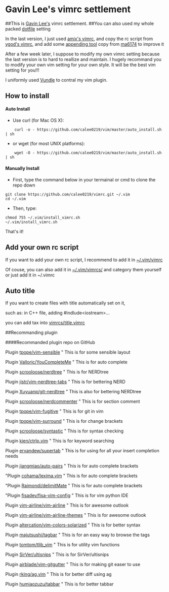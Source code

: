 # Gavin Lee's vimrc settlement

##This is [Gavin Lee's](https://github.com/calee0219) vimrc settlement.
##You can also used my whole packed [dotfile](https://github.com/calee0219/.dotfiles) setting

In the last version, I just used [amix's vimrc](https://github.com/amix/vimrc), and copy the rc script from [vgod's vimrc](https://github.com/vgod/vimrc), and add some [appending tool](vimrcs/append) copy from [ma6174](https://github.com/ma6174/vim) to improve it

After a few week later, I suppose to modify my own vimrc setting because the last version is to hard to reallize and maintain. I hugely recommand you to modify your own vim setting for your own style. It will be the best vim setting for you!!!

I uniformly used [Vundle](https://github.com/VundleVim/Vundle.vim) to contral my vim plugin.

## How to install
#### Auto Install
* Use curl (for Mac OS X):
```shell
    curl -o - https://github.com/calee0219/vim/master/auto_install.sh | sh
```
* or wget (for most UNIX platforms):
```shell
    wget -O - https://github.com/calee0219/vim/master/auto_install.sh | sh
```

#### Manually Install
* First, type the command below in your termainal or cmd to clone the repo down
```shell
git clone https://github.com/calee0219/vimrc.git ~/.vim
cd ~/.vim
```

* Then, type:
```shell
chmod 755 ~/.vim/install_vimrc.sh
~/.vim/install_vimrc.sh
```
That's it!

## Add your own rc script

If you want to add your own rc script, I recommend to add it in [~/.vim/vimrc](vimrc)

Of couse, you can also add it in [~/.vim/vimrcs/](vimrcs) and category them yourself or just add it in ~/.vimrc

## Auto title

If you want to create files with title automatically set on it,

   such as: in C++ file, adding #indlude\<iostream\>...

you can add tax into [vimrcs/title.vimrc](vimrcs/title.vimrc)

##Recommanding plugin


####Recommanded plugin repo on GitHub

Plugin [tpope/vim-sensible](https://github.com/tpope/vim-sensible)                 " This is for some sensible layout

Plugin [Valloric/YouCompleteMe](https://github.com/Valloric/YouCompleteMe)             " This is for auto complete

Plugin [scrooloose/nerdtree](https://github.com/scrooloose/nerdtree)                " This is for NERDtree

Plugin [jistr/vim-nerdtree-tabs](https://github.com/jistr/vim-nerdtree-tabs)            " This is for bettering NERD

Plugin [Xuyuanp/git-nerdtree](https://github.com/Xuyuanp/git-nerdtree)               " This is also for bettering NERDtree

Plugin [scrooloose/nerdcommenter](https://github.com/scrooloose/nerdcommenter)           " This is for section comment

Plugin [tpope/vim-fugitive](https://github.com/tpope/vim-fugitive)                 " This is for git in vim

Plugin [tpope/vim-surround](https://github.com/tpope/vim-surround)                 " This is for change brackets

Plugin [scrooloose/syntastic](https://github.com/scrooloose/syntastic)               " This is for syntax checking

Plugin [kien/ctrlp.vim](https://github.com/kien/ctrlp.vim)                     " This is for keyword searching

Plugin [ervandew/supertab](https://github.com/ervandew/supertab)                  " This is for using <Tab> for all your insert completion needs

Plugin [jiangmiao/auto-pairs](https://github.com/jiangmiao/auto-pairs)               " This is for auto complete brackets

"Plugin [cohama/lexima.vim](https://github.com/cohama/lexima.vim)                 " This is for auto complete brackets

"Plugin [Raimondi/delimitMate](https://github.com/Raimondi/delimitMate)              " This is for auto complete brackets

"Plugin [fisadev/fisa-vim-config](https://github.com/fisadev/fisa-vim-config)           " This is for vim python IDE

Plugin [vim-airline/vim-airline](https://github.com/vim-airline/vim-airline)            " This is for awesome outlook

Plugin [vim-airline/vim-airline-themes](https://github.com/vim-airline/vim-airline-themes)     " This is for awesome outlook

Plugin [altercation/vim-colors-solarized](https://github.com/altercation/vim-colors-solarized)   " This is for better syntax

Plugin [majutsushi/tagbar](https://github.com/majutsushi/tagbar)                  " This is for an easy way to browse the tags

Plugin [tomtom/tlib_vim](https://github.com/tomtom/tlib_vim)                    " This is for utility vim functions

Plugin [SirVer/ultisnips](https://github.com/SirVer/ultisnips)                   " This is for SirVer/ultisnips

Plugin [airblade/vim-gitgutter](https://github.com/airblade/vim-gitgutter)             " This is for making git easer to use

Plugin [rking/ag.vim](https://github.com/rking/ag.vim)                       " This is for better diff using ag

Plugin [humiaozuzu/tabbar](https://github.com/humiaozuzu/tabbar)                  " This is for better tabbar

